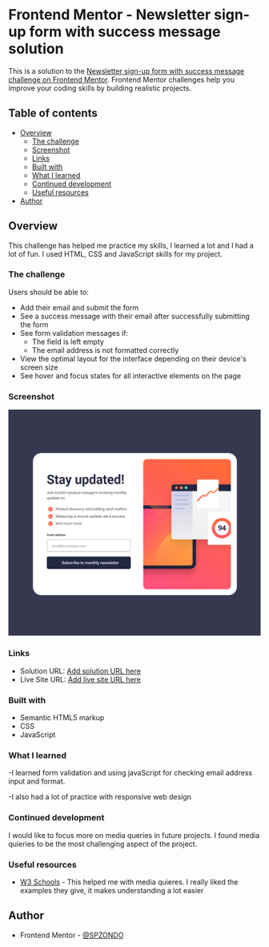 # Frontend Mentor - Newsletter sign-up form with success message solution

This is a solution to the [Newsletter sign-up form with success message challenge on Frontend Mentor](https://www.frontendmentor.io/challenges/newsletter-signup-form-with-success-message-3FC1AZbNrv). Frontend Mentor challenges help you improve your coding skills by building realistic projects. 

## Table of contents

- [Overview](#overview)
  - [The challenge](#the-challenge)
  - [Screenshot](#screenshot)
  - [Links](#links)
  - [Built with](#built-with)
  - [What I learned](#what-i-learned)
  - [Continued development](#continued-development)
  - [Useful resources](#useful-resources)
- [Author](#author)

## Overview

This challenge has helped me practice my skills, I learned a lot and I had a lot of fun. I used HTML, CSS and JavaScript skills for my project.

### The challenge

Users should be able to:

- Add their email and submit the form
- See a success message with their email after successfully submitting the form
- See form validation messages if:
  - The field is left empty
  - The email address is not formatted correctly
- View the optimal layout for the interface depending on their device's screen size
- See hover and focus states for all interactive elements on the page

### Screenshot

![](./screenshot.png)



### Links

- Solution URL: [Add solution URL here](https://www.frontendmentor.io/solutions/newsletter-sign-up-form-with-success-message-solution-mMsSp2CLkP)
- Live Site URL: [Add live site URL here](https://spzondo.github.io/newsletter-sign-up/)


### Built with

- Semantic HTML5 markup
- CSS 
- JavaScript


### What I learned

-I learned form validation  and using javaScript for checking email address input and format. 

-I also had a lot of practice with responsive web design

### Continued development

I would like to focus more on media queries in future projects. I found media quieries to be the most challenging aspect of the project. 

### Useful resources

- [W3 Schools](https://www.w3schools.com) - This helped me with media quieres. I really liked the examples they give, it makes understanding a lot easier 


## Author

- Frontend Mentor - [@SPZONDO](https://www.frontendmentor.io/profile/SPZONDO)




